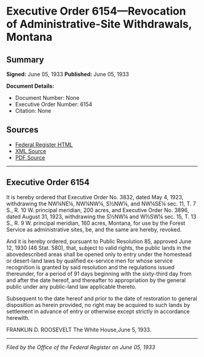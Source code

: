 # Executive Order 6154—Revocation of Administrative-Site Withdrawals, Montana

## Summary

**Signed:** June 05, 1933
**Published:** June 05, 1933

**Document Details:**
- Document Number: None
- Executive Order Number: 6154
- Citation: None

## Sources
- [Federal Register HTML](https://www.presidency.ucsb.edu/documents/executive-order-6154-revocation-administrative-site-withdrawals-montana)
- [XML Source](None)
- [PDF Source](None)

---

## Executive Order 6154

It is hereby ordered that Executive Order No. 3832, dated May 4, 1923, withdrawing the NW¼NE¼, NW¼NW¼, S½NW¼, and NW¼SE¼ sec. 11, T. 7 S., R. 10 W. principal meridian, 200 acres, and Executive Order No. 3896, dated August 31, 1923, withdrawing the S½NW¼ and W½SW¼ sec. 15, T. 13 S., R. 9 W. principal meridian, 160 acres, Montana, for use by the Forest Service as administrative sites, be, and the same are hereby, revoked.

And it is hereby ordered, pursuant to Public Resolution 85, approved June 12, 1930 (46 Stat. 580), that, subject to valid rights, the public lands in the abovedescribed areas shall be opened only to entry under the homestead or desert-land laws by qualified ex-service men for whose service recognition is granted by said resolution and the regulations issued thereunder, for a period of 91 days beginning with the sixty-third day from and after the date hereof, and thereafter to appropriation by the general public under any public-land law applicable thereto.

Subsequent to the date hereof and prior to the date of restoration to general disposition as herein provided, no right may be acquired to such lands by settlement in advance of entry or otherwise except strictly in accordance herewith.

FRANKLIN D. ROOSEVELT
The White House,June 5, 1933.

---

*Filed by the Office of the Federal Register on June 05, 1933*
